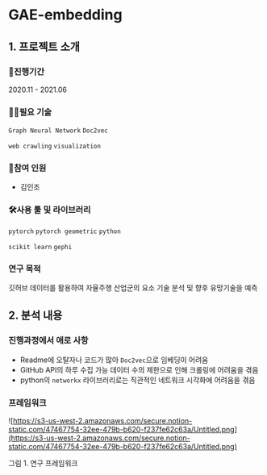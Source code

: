# GAE-embedding

## 1. 프로젝트 소개


### 📆진행기간

2020.11 - 2021.06

### 👨‍💻필요 기술

`Graph Neural Network` `Doc2vec` 

`web crawling` `visualization`

### 👬참여 인원

- 김인조

### 🛠️사용 툴 및 라이브러리

`pytorch` `pytorch geometric` `python` 

`scikit learn` `gephi`

### 연구 목적

깃허브 데이터를 활용하여 자율주행 산업군의 요소 기술 분석 및 향후 유망기술을 예측

## 2. 분석 내용


### 진행과정에서 애로 사항

- Readme에 오탈자나 코드가 많아 `Doc2vec`으로 임베딩이 어려움
- GitHub API의 하루 수집 가능 데이터 수의 제한으로 인해 크롤링에 어려움을 겪음
- python의 `networkx` 라이브러리로는 직관적인 네트워크 시각화에 어려움을 겪음

### 프레임워크

![https://s3-us-west-2.amazonaws.com/secure.notion-static.com/47467754-32ee-479b-b620-f237fe62c63a/Untitled.png](https://s3-us-west-2.amazonaws.com/secure.notion-static.com/47467754-32ee-479b-b620-f237fe62c63a/Untitled.png)

그림 1. 연구 프레임워크
